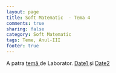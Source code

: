 ```yaml
---
layout: page
title: Soft Matematic  - Tema 4
comments: true
sharing: false
category: Soft Matematic
tags: Teme, Anul-III
footer: true
---
```


A patra [ temă ]({static}/pdf/2018-2019-IntroSoftMat-Laborator04.pdf) de Laborator.
[ Date1 ]({filename}/pdf/Date1.txt) şi [ Date2 ]({filename}/pdf/Date2.txt) 

